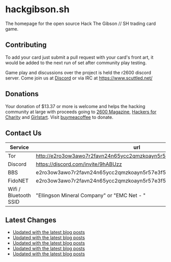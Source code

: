 # hackgibson.sh
The homepage for the open source Hack The Gibson // SH trading card game.


## Contributing

To add your card just submit a pull request with your card's front art, it would be added to the next run of set after community play testing.

Game play and discussions over the project is held the r2600 discord server. Come join us at [Discord](https://discord.com/invite/9hABUzz) or via IRC at https://www.scuttled.net/


## Donations

Your donation of $13.37 or more is welcome and helps the hacking community at large with proceeds going to [2600 Magazine](https://2600.com/), [Hackers for Charity](https://hackersforcharity.org) and [Girlstart](https://girlstart.org).  Visit [buymeacoffee](https://www.buymeacoffee.com/hackgibson.sh) to donate.


## Contact Us

Service | url
-|-
Tor | http://e2ro3ow3awo7r2favn24n65ycc2qmzkoayn5r57e3f56nvjwdcgg32ad.onion
Discord | https://discord.com/invite/9hABUzz
BBS | e2ro3ow3awo7r2favn24n65ycc2qmzkoayn5r57e3f56nvjwdcgg32ad.onion:23
FidoNET | e2ro3ow3awo7r2favn24n65ycc2qmzkoayn5r57e3f56nvjwdcgg32ad.onion:24554
Wifi / Bluetooth SSID | "Ellingson Mineral Company" or "EMC Net - <fidonet address>"

## Latest Changes
<!-- BLOG-POST-LIST:START -->
- [Updated with the latest blog posts](https://github.com/DFW2600/hackgibson.sh/commit/8d741460dcebfd91d73f08b3695ce50b98b15c91)
- [Updated with the latest blog posts](https://github.com/DFW2600/hackgibson.sh/commit/1232daccbacf9ba5b4341b23b1435c9eed7d5b16)
- [Updated with the latest blog posts](https://github.com/DFW2600/hackgibson.sh/commit/022e89bfe518bf9c49dbd21c1fc7aea9a8759673)
- [Updated with the latest blog posts](https://github.com/DFW2600/hackgibson.sh/commit/52328b7b8450ecb02f9f0e23edf6edd05906291f)
- [Updated with the latest blog posts](https://github.com/DFW2600/hackgibson.sh/commit/42433b292731888520ce21faf911752080e04b32)
<!-- BLOG-POST-LIST:END -->
